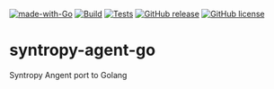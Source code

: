[![made-with-Go](https://img.shields.io/badge/Made%20with-Go-1f425f.svg)](http://golang.org)
[![Build](https://github.com/SyntropyNet/syntropy-agent-go/actions/workflows/agent-docker.yml/badge.svg)](https://github.com/SyntropyNet/syntropy-agent-go/actions/workflows/agent-docker.yml)
[![Tests](https://github.com/SyntropyNet/syntropy-agent-go/actions/workflows/test.yml/badge.svg)](https://github.com/SyntropyNet/syntropy-agent-go/actions/workflows/test.yml)
[![GitHub release](https://img.shields.io/github/release/SyntropyNet/syntropy-agent-go.svg)](https://GitHub.com/SyntropyNet/syntropy-agent-go/releases/)
[![GitHub license](https://img.shields.io/github/license/SyntropyNet/syntropy-agent-go.svg)](https://github.com/SyntropyNet/syntropy-agent-go/blob/master/LICENSE)

# syntropy-agent-go
Syntropy Angent port to Golang
